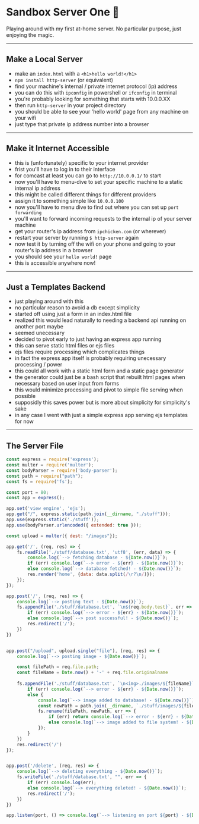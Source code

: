 # Sandbox Server One 🌱

Playing around with my first at-home server. No particular purpose, just enjoying the magic.

---

## Make a Local Server
* make an `index.html` with a `<h1>hello world!</h1>`
* `npm install http-server` (or equivalent)
* find your machine's internal / private internet protocol (ip) address
* you can do this with `ipconfig` in powershell or `ifconfig` in terminal
* you're probably looking for something that starts with 10.0.0.XX
* then run `http-server` in your project directory
* you should be able to see your 'hello world' page from any machine on your wifi
* just type that private ip address number into a browser

---

## Make it Internet Accessible
* this is (unfortunately) specific to your internet provider
* frist you'll have to log in to their interface
* for comcast at least you can go to `http://10.0.0.1/` to start
* now you'll have to menu-dive to set your specific machine to a static internal ip address
* this might be called different things for different providers
* assign it to something simple like `10.0.0.100`
* now you'll have to menu dive to find out where you can set up `port forwarding`
* you'll want to forward incoming requests to the internal ip of your server machine
* get your router's ip address from `ipchicken.com` (or wherever)
* restart your server by running `$ http-server` again
* now test it by turning off the wifi on your phone and going to your router's ip address in a browser
* you should see your `hello world!` page
* this is accessible anywhere now!

---

## Just a Templates Backend
* just playing around with this
* no particular reason to avoid a db except simplicity
* started off using just a form in an index.html file
* realized this would lead naturally to needing a backend api running on another port maybe
* seemed unecessary
* decided to pivot early to just having an express app running
* this can serve static html files or ejs files
* ejs files require processing which complicates things
* in fact the express app itself is probably requiring unecessary processing / power
* this could all work with a static html form and a static page generator
* the generator could just be a bash script that rebuilt html pages when necessary based on user input from forms
* this would minimize processing and pivot to simple file serving when possible
* supposidly this saves power but is more about simplicity for simplicity's sake
* in any case I went with just a simple express app serving ejs templates for now


--- 

## The Server File
```javascript
const express = require('express'); 
const multer = require('multer');
const bodyParser = require('body-parser');
const path = require("path");
const fs = require('fs');

const port = 80;
const app = express();

app.set('view engine', 'ejs');
app.get("/", express.static(path.join(__dirname, "./stuff")));
app.use(express.static('./stuff'));
app.use(bodyParser.urlencoded({ extended: true }));

const upload = multer({ dest: "/images"});

app.get('/', (req, res) => {
    fs.readFile('./stuff/database.txt', 'utf8', (err, data) => {
        console.log(`--> fetching database - ${Date.now()}`);
        if (err) console.log(`--> error - ${err} - ${Date.now()}`);
        else console.log(`--> database fetched! - ${Date.now()}`);
        res.render('home', {data: data.split(/\r?\n/)});
    });
});

app.post('/', (req, res) => {
    console.log(`--> posting text - ${Date.now()}`);
    fs.appendFile('./stuff/database.txt', `\n${req.body.test}`, err => {
        if (err) console.log(`--> error - ${err} - ${Date.now()}`);
        else console.log(`--> post successful! - ${Date.now()}`);
        res.redirect('/');
    })
})


app.post("/upload", upload.single("file"), (req, res) => {
    console.log(`--> posting image - ${Date.now()}`);

    const filePath = req.file.path;
    const fileName = Date.now() + '-' + req.file.originalname
        
    fs.appendFile('./stuff/database.txt', `\n<img>./images/${fileName}`, err => {
        if (err) console.log(`--> error - ${err} - ${Date.now()}`);
        else {
            console.log(`--> image added to database! - ${Date.now()}`);
            const newPath = path.join(__dirname, `./stuff/images/${fileName}`);
            fs.rename(filePath, newPath, err => {
                if (err) return console.log(`--> error - ${err} - ${Date.now()}`);
                else console.log(`--> image added to file system! - ${Date.now()}`);
            });
        }
    })
    res.redirect('/')
});


app.post('/delete', (req, res) => {
    console.log(`--> deleting everything - ${Date.now()}`);
    fs.writeFile('./stuff/database.txt', "", err => {
        if (err) console.log(err);
        else console.log(`--> everything deleted! - ${Date.now()}`);
        res.redirect('/');
    })
})

app.listen(port, () => console.log(`--> listening on port ${port} - ${Date.now()}`));
```
